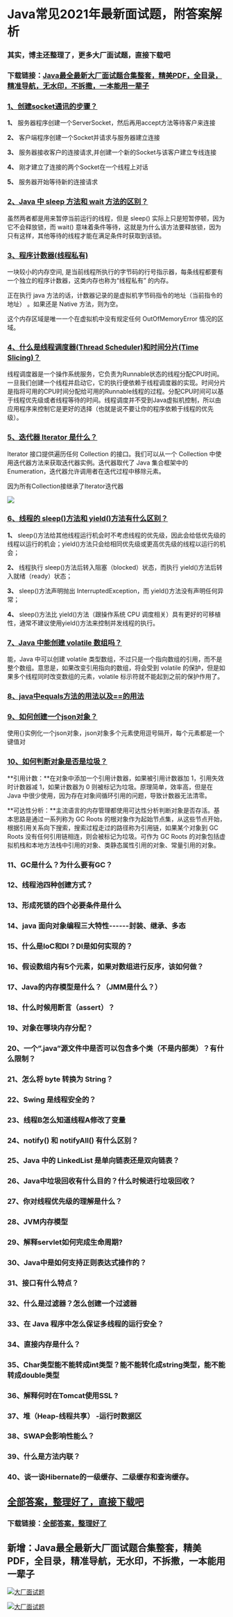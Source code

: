 # Java常见2021年最新面试题，附答案解析

### 其实，博主还整理了，更多大厂面试题，直接下载吧

### 下载链接：[Java最全最新大厂面试题合集整套，精美PDF，全目录，精准导航，无水印，不拆撒，一本能用一辈子](https://github.com/liantengda/JavaEngineerBooks/blob/master/docs/index.md)



### [1、创建socket通讯的步骤？](https://github.com/liantengda/JavaEngineerBooks/blob/master/docs/Java/Java常见2021年最新面试题，附答案解析.md#1创建socket通讯的步骤)  


**1、** 服务器程序创建一个ServerSocket，然后再用accept方法等待客户来连接

**2、** 客户端程序创建一个Socket并请求与服务器建立连接

**3、** 服务器接收客户的连接请求,并创建一个新的Socket与该客户建立专线连接

**4、** 刚才建立了连接的两个Socket在一个线程上对话

**5、** 服务器开始等待新的连接请求


### [2、Java 中 sleep 方法和 wait 方法的区别？](https://github.com/liantengda/JavaEngineerBooks/blob/master/docs/Java/Java常见2021年最新面试题，附答案解析.md#2java-中-sleep-方法和-wait-方法的区别)  


虽然两者都是用来暂停当前运行的线程，但是 sleep() 实际上只是短暂停顿，因为它不会释放锁，而 wait() 意味着条件等待，这就是为什么该方法要释放锁，因为只有这样，其他等待的线程才能在满足条件时获取到该锁。


### [3、程序计数器(线程私有)](https://github.com/liantengda/JavaEngineerBooks/blob/master/docs/Java/Java常见2021年最新面试题，附答案解析.md#3程序计数器线程私有)  


一块较小的内存空间, 是当前线程所执行的字节码的行号指示器，每条线程都要有一个独立的程序计数器，这类内存也称为“线程私有” 的内存。

正在执行 java 方法的话，计数器记录的是虚拟机字节码指令的地址（当前指令的地址） 。如果还是 Native 方法，则为空。

这个内存区域是唯一一个在虚拟机中没有规定任何 OutOfMemoryError 情况的区域。


### [4、什么是线程调度器(Thread Scheduler)和时间分片(Time Slicing)？](https://github.com/liantengda/JavaEngineerBooks/blob/master/docs/Java/Java常见2021年最新面试题，附答案解析.md#4什么是线程调度器thread-scheduler和时间分片time-slicing)  


线程调度器是一个操作系统服务，它负责为Runnable状态的线程分配CPU时间。一旦我们创建一个线程并启动它，它的执行便依赖于线程调度器的实现。时间分片是指将可用的CPU时间分配给可用的Runnable线程的过程。分配CPU时间可以基于线程优先级或者线程等待的时间。线程调度并不受到Java虚拟机控制，所以由应用程序来控制它是更好的选择（也就是说不要让你的程序依赖于线程的优先级）。


### [5、迭代器 Iterator 是什么？](https://github.com/liantengda/JavaEngineerBooks/blob/master/docs/Java/Java常见2021年最新面试题，附答案解析.md#5迭代器-iterator-是什么)  


Iterator 接口提供遍历任何 Collection 的接口。我们可以从一个 Collection 中使用迭代器方法来获取迭代器实例。迭代器取代了 Java 集合框架中的 Enumeration，迭代器允许调用者在迭代过程中移除元素。

因为所有Collection接继承了Iterator迭代器

![](http://shasengbufa.com/collector1.png)


### [6、线程的 sleep()方法和 yield()方法有什么区别？](https://github.com/liantengda/JavaEngineerBooks/blob/master/docs/Java/Java常见2021年最新面试题，附答案解析.md#6线程的-sleep方法和-yield方法有什么区别)  


**1、** sleep()方法给其他线程运行机会时不考虑线程的优先级，因此会给低优先级的线程以运行的机会；yield()方法只会给相同优先级或更高优先级的线程以运行的机会；

**2、** 线程执行 sleep()方法后转入阻塞（blocked）状态，而执行 yield()方法后转入就绪（ready）状态；

**3、** sleep()方法声明抛出 InterruptedException，而 yield()方法没有声明任何异常；

**4、** sleep()方法比 yield()方法（跟操作系统 CPU 调度相关）具有更好的可移植性，通常不建议使用yield()方法来控制并发线程的执行。


### [7、Java 中能创建 volatile 数组吗？](https://github.com/liantengda/JavaEngineerBooks/blob/master/docs/Java/Java常见2021年最新面试题，附答案解析.md#7java-中能创建-volatile-数组吗)  


能，Java 中可以创建 volatile 类型数组，不过只是一个指向数组的引用，而不是整个数组。意思是，如果改变引用指向的数组，将会受到 volatile 的保护，但是如果多个线程同时改变数组的元素，volatile 标示符就不能起到之前的保护作用了。


### [8、java中equals方法的用法以及==的用法](https://github.com/liantengda/JavaEngineerBooks/blob/master/docs/Java/Java常见2021年最新面试题，附答案解析.md#8java中equals方法的用法以及的用法)  





### [9、如何创建一个json对象？](https://github.com/liantengda/JavaEngineerBooks/blob/master/docs/Java/Java常见2021年最新面试题，附答案解析.md#9如何创建一个json对象)  


使用{}实例化一个json对象，json对象多个元素使用逗号隔开，每个元素都是一个键值对


### [10、如何判断对象是否是垃圾？](https://github.com/liantengda/JavaEngineerBooks/blob/master/docs/Java/Java常见2021年最新面试题，附答案解析.md#10如何判断对象是否是垃圾)  


**引用计数：**在对象中添加一个引用计数器，如果被引用计数器加 1，引用失效时计数器减 1，如果计数器为 0 则被标记为垃圾。原理简单，效率高，但是在 Java 中很少使用，因为存在对象间循环引用的问题，导致计数器无法清零。

**可达性分析：**主流语言的内存管理都使用可达性分析判断对象是否存活。基本思路是通过一系列称为 GC Roots 的根对象作为起始节点集，从这些节点开始，根据引用关系向下搜索，搜索过程走过的路径称为引用链，如果某个对象到 GC Roots 没有任何引用链相连，则会被标记为垃圾。可作为 GC Roots 的对象包括虚拟机栈和本地方法栈中引用的对象、类静态属性引用的对象、常量引用的对象。


### 11、GC是什么？为什么要有GC？
### 12、线程池四种创建方式？
### 13、形成死锁的四个必要条件是什么
### 14、java 面向对象编程三大特性------封装、继承、多态
### 15、什么是IoC和DI？DI是如何实现的？
### 16、假设数组内有5个元素，如果对数组进行反序，该如何做？
### 17、Java的内存模型是什么？（JMM是什么？）
### 18、什么时候用断言（assert）？
### 19、对象在哪块内存分配？
### 20、一个”.java”源文件中是否可以包含多个类（不是内部类）？有什么限制？
### 21、怎么将 byte 转换为 String？
### 22、Swing 是线程安全的？
### 23、线程B怎么知道线程A修改了变量
### 24、notify() 和 notifyAll() 有什么区别？
### 25、Java 中的 LinkedList 是单向链表还是双向链表？
### 26、Java中垃圾回收有什么目的？什么时候进行垃圾回收？
### 27、你对线程优先级的理解是什么？
### 28、JVM内存模型
### 29、解释servlet如何完成生命周期?
### 30、Java中是如何支持正则表达式操作的？
### 31、接口有什么特点？
### 32、什么是过滤器？怎么创建一个过滤器
### 33、在 Java 程序中怎么保证多线程的运行安全？
### 34、直接内存是什么？
### 35、Char类型能不能转成int类型？能不能转化成string类型，能不能转成double类型
### 36、解释何时在Tomcat使用SSL ?
### 37、堆（Heap-线程共享） -运行时数据区
### 38、SWAP会影响性能么？
### 39、什么是方法内联？
### 40、谈一谈Hibernate的一级缓存、二级缓存和查询缓存。




## [全部答案，整理好了，直接下载吧](https://github.com/liantengda/JavaEngineerBooks/blob/master/docs/daan.md)

### 下载链接：[全部答案，整理好了](https://github.com/liantengda/JavaEngineerBooks/blob/master/docs/daan.md)




## 新增：Java最全最新大厂面试题合集整套，精美PDF，全目录，精准导航，无水印，不拆撒，一本能用一辈子

[![大厂面试题](http://shasengbufa.com/1.jpg "叶子创业记")](http://shasengbufa.com/wechat.jpg "叶子创业记")

[![大厂面试题](http://shasengbufa.com/wechat.jpg "叶子创业记")](http://shasengbufa.com/wechat.jpg "叶子创业记")
